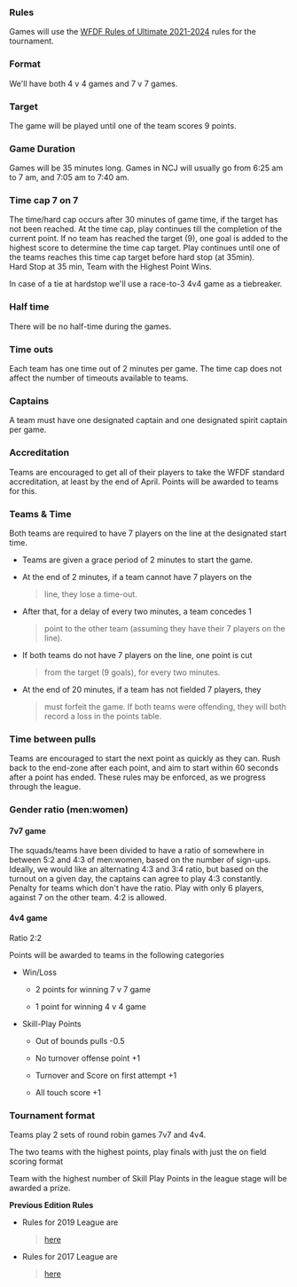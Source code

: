 ### Rules

Games will use the [WFDF Rules of Ultimate
2021-2024](https://rules.wfdf.org/) rules for the tournament.

### Format

We'll have both 4 v 4 games and 7 v 7 games.

### Target

The game will be played until one of the team scores 9 points.

### Game Duration

Games will be 35 minutes long. Games in NCJ will usually go from 6:25 am
to 7 am, and 7:05 am to 7:40 am.

### Time cap 7 on 7

The time/hard cap occurs after 30 minutes of game time, if the target
has not been reached. At the time cap, play continues till the
completion of the current point. If no team has reached the target (9),
one goal is added to the highest score to determine the time cap target.
Play continues until one of the teams reaches this time cap target
before hard stop (at 35min).\
Hard Stop at 35 min, Team with the Highest Point Wins.

In case of a tie at hardstop we'll use a race-to-3 4v4 game as a
tiebreaker.

### Half time

There will be no half-time during the games.

### Time outs

Each team has one time out of 2 minutes per game. The time cap does not
affect the number of timeouts available to teams.

### Captains

A team must have one designated captain and one designated spirit
captain per game.

### Accreditation

Teams are encouraged to get all of their players to take the WFDF
standard accreditation, at least by the end of April. Points will be
awarded to teams for this.

### Teams & Time

Both teams are required to have 7 players on the line at the designated
start time.

-   Teams are given a grace period of 2 minutes to start the game.

-   At the end of 2 minutes, if a team cannot have 7 players on the
    > line, they lose a time-out.

-   After that, for a delay of every two minutes, a team concedes 1
    > point to the other team (assuming they have their 7 players on the
    > line).

-   If both teams do not have 7 players on the line, one point is cut
    > from the target (9 goals), for every two minutes.

-   At the end of 20 minutes, if a team has not fielded 7 players, they
    > must forfeit the game. If both teams were offending, they will
    > both record a loss in the points table.

### Time between pulls

Teams are encouraged to start the next point as quickly as they can.
Rush back to the end-zone after each point, and aim to start within 60
seconds after a point has ended. These rules may be enforced, as we
progress through the league.

### Gender ratio (men:women)

#### 7v7 game

The squads/teams have been divided to have a ratio of somewhere in
between 5:2 and 4:3 of men:women, based on the number of sign-ups.
Ideally, we would like an alternating 4:3 and 3:4 ratio, but based on
the turnout on a given day, the captains can agree to play 4:3
constantly. Penalty for teams which don't have the ratio. Play with only
6 players, against 7 on the other team. 4:2 is allowed.

#### 4v4 game

Ratio 2:2

Points will be awarded to teams in the following categories

-   Win/Loss

    -   2 points for winning 7 v 7 game

    -   1 point for winning 4 v 4 game

-   Skill-Play Points

    -   Out of bounds pulls -0.5

    -   No turnover offense point +1

    -   Turnover and Score on first attempt +1

    -   All touch score +1

### Tournament format

Teams play 2 sets of round robin games 7v7 and 4v4.

The two teams with the highest points, play finals with just the on
field scoring format

Team with the highest number of Skill Play Points in the league stage
will be awarded a prize.

**Previous Edition Rules**

-   Rules for 2019 League are
    > [here](https://rsvp.tiks-ultimate.in/post/5c78efc951a13b000ab40941)

-   Rules for 2017 League are
    > [here](https://tiks-ultimate.in/archive/masala-idli-2017/)
